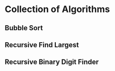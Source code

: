 # Collection of Algorithms

## Bubble Sort
## Recursive Find Largest
## Recursive Binary Digit Finder
